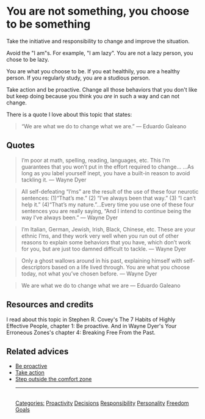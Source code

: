 # You are not something, you choose to be something

Take the initiative and responsibility to change and improve the situation.

Avoid the "I am"s. For example, "I am lazy". You are not a lazy person, you chose to be lazy.

You are what you choose to be. If you eat healthily, you are a healthy person. If you regularly study, you are a studious person.

Take action and be proactive. Change all those behaviors that you don't like but keep doing because you think you _are_ in such a way and can not change.

There is a quote I love about this topic that states:

> “We are what we do to change what we are.” — Eduardo Galeano

## Quotes

> I’m poor at math, spelling, reading, languages, etc. This I’m guarantees that you won’t put in the effort required to change... ...As long as you label yourself inept, you have a built-in reason to avoid tackling it. — Wayne Dyer

> All self-defeating “I’ms” are the result of the use of these four neurotic sentences: (1)“That’s me.” (2) “I’ve always been that way.” (3) “I can’t help it.” (4)“That’s my nature.”...Every time you use one of these four sentences you are really saying, “And I intend to continue being the way I’ve always been.” — Wayne Dyer

> I’m Italian, German, Jewish, Irish, Black, Chinese, etc. These are your ethnic I’ms, and they work very well when you run out of other reasons to explain some behaviors that you have, which don’t work for you, but are just too damned difficult to tackle. — Wayne Dyer

> Only a ghost wallows around in his past, explaining himself with self- descriptors based on a life lived through. You are what you choose today, not what you’ve chosen before. — Wayne Dyer

> We are what we do to change what we are — Eduardo Galeano

## Resources and credits

I read about this topic in Stephen R. Covey's The 7 Habits of Highly Effective People, chapter 1: Be proactive. And in Wayne Dyer's Your Erroneous Zones's chapter 4: Breaking Free From the Past. 

## Related advices

- [Be proactive](../Be%20proactive/index.md)
- [Take action](../Take%20action/index.md)
- [Step outside the comfort zone](../Step%20outside%20the%20comfort%20zone/index.md)<hr/><br/>[Categories:](../Categories/index.md) [Proactivity](../Categories/Proactivity.md) [Decisions](../Categories/Decisions.md) [Responsibility](../Categories/Responsibility.md) [Personality](../Categories/Personality.md) [Freedom](../Categories/Freedom.md) [Goals](../Categories/Goals.md)